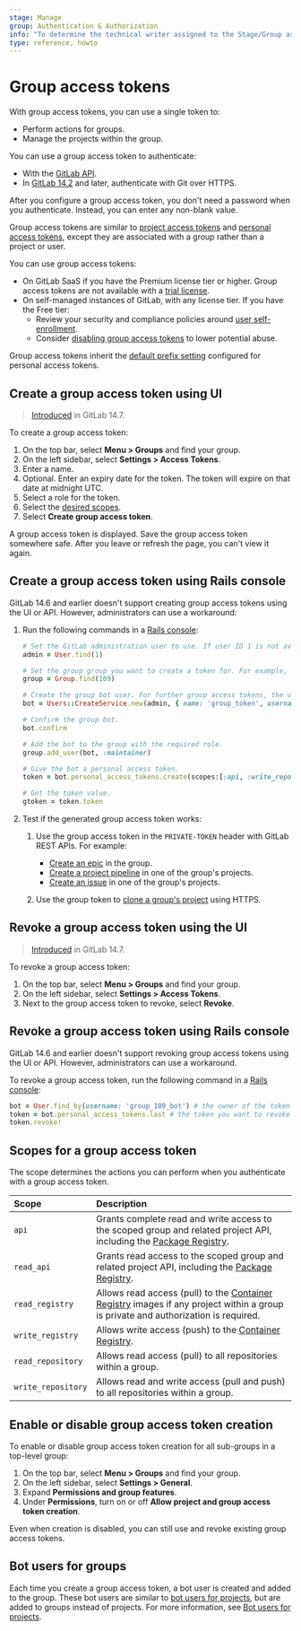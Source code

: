 ```yaml
---
stage: Manage
group: Authentication & Authorization
info: "To determine the technical writer assigned to the Stage/Group associated with this page, see https://about.gitlab.com/handbook/engineering/ux/technical-writing/#assignments"
type: reference, howto
---
```


# Group access tokens

With group access tokens, you can use a single token to:

- Perform actions for groups.
- Manage the projects within the group.

You can use a group access token to authenticate:

- With the [GitLab API](../../../api/index.md#personalprojectgroup-access-tokens).
- In [GitLab 14.2](https://gitlab.com/gitlab-org/gitlab/-/issues/330718) and later, authenticate with Git over HTTPS.

After you configure a group access token, you don't need a password when you authenticate.
Instead, you can enter any non-blank value.

Group access tokens are similar to [project access tokens](../../project/settings/project_access_tokens.md)
and [personal access tokens](../../profile/personal_access_tokens.md), except they are
associated with a group rather than a project or user.

You can use group access tokens:

- On GitLab SaaS if you have the Premium license tier or higher. Group access tokens are not available with a [trial license](https://about.gitlab.com/free-trial/).
- On self-managed instances of GitLab, with any license tier. If you have the Free tier:
  - Review your security and compliance policies around
    [user self-enrollment](../../admin_area/settings/sign_up_restrictions.md#disable-new-sign-ups).
  - Consider [disabling group access tokens](#enable-or-disable-group-access-token-creation) to
    lower potential abuse.

Group access tokens inherit the [default prefix setting](../../admin_area/settings/account_and_limit_settings.md#personal-access-token-prefix)
configured for personal access tokens.

## Create a group access token using UI

> [Introduced](https://gitlab.com/gitlab-org/gitlab/-/issues/214045) in GitLab 14.7.

To create a group access token:

1. On the top bar, select **Menu > Groups** and find your group.
1. On the left sidebar, select **Settings > Access Tokens**.
1. Enter a name.
1. Optional. Enter an expiry date for the token. The token will expire on that date at midnight UTC.
1. Select a role for the token.
1. Select the [desired scopes](#scopes-for-a-group-access-token).
1. Select  **Create group access token**.

A group access token is displayed. Save the group access token somewhere safe. After you leave or refresh the page, you can't view it again.

## Create a group access token using Rails console

GitLab 14.6 and earlier doesn't support creating group access tokens using the UI
or API. However, administrators can use a workaround:

1. Run the following commands in a [Rails console](../../../administration/operations/rails_console.md):

   ```ruby
   # Set the GitLab administration user to use. If user ID 1 is not available or is not an administrator, use 'admin = User.admins.first' instead to select an administrator.
   admin = User.find(1)

   # Set the group group you want to create a token for. For example, group with ID 109.
   group = Group.find(109)

   # Create the group bot user. For further group access tokens, the username should be group_#{group.id}_bot#{bot_count}. For example, group_109_bot2 and email address group_109_bot2@example.com.
   bot = Users::CreateService.new(admin, { name: 'group_token', username: "group_#{group.id}_bot", email: "group_#{group.id}_bot@example.com", user_type: :project_bot }).execute

   # Confirm the group bot.
   bot.confirm

   # Add the bot to the group with the required role.
   group.add_user(bot, :maintainer)

   # Give the bot a personal access token.
   token = bot.personal_access_tokens.create(scopes:[:api, :write_repository], name: 'group_token')

   # Get the token value.
   gtoken = token.token
   ```

1. Test if the generated group access token works:

   1. Use the group access token in the `PRIVATE-TOKEN` header with GitLab REST APIs. For example:

      - [Create an epic](../../../api/epics.md#new-epic) in the group.
      - [Create a project pipeline](../../../api/pipelines.md#create-a-new-pipeline) in one of the group's projects.
      - [Create an issue](../../../api/issues.md#new-issue) in one of the group's projects.

   1. Use the group token to [clone a group's project](../../../gitlab-basics/start-using-git.md#clone-with-https)
      using HTTPS.

## Revoke a group access token using the UI

> [Introduced](https://gitlab.com/gitlab-org/gitlab/-/issues/214045) in GitLab 14.7.

To revoke a group access token:

1. On the top bar, select **Menu > Groups** and find your group.
1. On the left sidebar, select **Settings > Access Tokens**.
1. Next to the group access token to revoke, select **Revoke**.

## Revoke a group access token using Rails console

GitLab 14.6 and earlier doesn't support revoking group access tokens using the UI
or API. However, administrators can use a workaround.

To revoke a group access token, run the following command in a [Rails console](../../../administration/operations/rails_console.md):

```ruby
bot = User.find_by(username: 'group_109_bot') # the owner of the token you want to revoke
token = bot.personal_access_tokens.last # the token you want to revoke
token.revoke!
```

## Scopes for a group access token

The scope determines the actions you can perform when you authenticate with a group access token.

| Scope              | Description                                                                                                                                                                      |
|:-------------------|:---------------------------------------------------------------------------------------------------------------------------------------------------------------------------------|
| `api`              | Grants complete read and write access to the scoped group and related project API, including the [Package Registry](../../packages/package_registry/index.md).                   |
| `read_api`         | Grants read access to the scoped group and related project API, including the [Package Registry](../../packages/package_registry/index.md).                                      |
| `read_registry`    | Allows read access (pull) to the [Container Registry](../../packages/container_registry/index.md) images if any project within a group is private and authorization is required. |
| `write_registry`   | Allows write access (push) to the [Container Registry](../../packages/container_registry/index.md).                                                                              |
| `read_repository`  | Allows read access (pull) to all repositories within a group.                                                                                                                    |
| `write_repository` | Allows read and write access (pull and push) to all repositories within a group.                                                                                                 |

## Enable or disable group access token creation

To enable or disable group access token creation for all sub-groups in a top-level group:

1. On the top bar, select **Menu > Groups** and find your group.
1. On the left sidebar, select **Settings > General**.
1. Expand **Permissions and group features**.
1. Under **Permissions**, turn on or off **Allow project and group access token creation**.

Even when creation is disabled, you can still use and revoke existing group access tokens.

## Bot users for groups

Each time you create a group access token, a bot user is created and added to the group.
These bot users are similar to [bot users for projects](../../project/settings/project_access_tokens.md#bot-users-for-projects), but are added to groups instead of projects. For more information, see
[Bot users for projects](../../project/settings/project_access_tokens.md#bot-users-for-projects).
